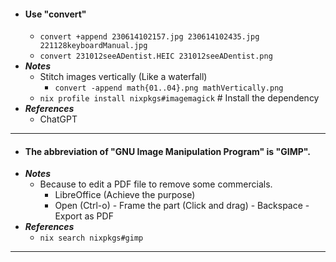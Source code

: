 - #### Use "convert"
    - `convert +append 230614102157.jpg 230614102435.jpg 221128keyboardManual.jpg`
    - `convert 231012seeADentist.HEIC 231012seeADentist.png`
- ***Notes***
    - Stitch images vertically (Like a waterfall)
        - `convert -append math{01..04}.png mathVertically.png`
    - `nix profile install nixpkgs#imagemagick` # Install the dependency
- ***References***
    - ChatGPT
- ---
- #### The abbreviation of "GNU Image Manipulation Program" is "GIMP".
- ***Notes***
    - Because to edit a PDF file to remove some commercials.
        - LibreOffice (Achieve the purpose)
        - Open (Ctrl-o) - Frame the part (Click and drag) - Backspace - Export as PDF
- ***References***
    - `nix search nixpkgs#gimp`
- ---
